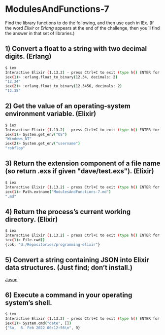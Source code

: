 # ModulesAndFunctions-7

Find the library functions to do the following, and then use each in IEx.
(If the word _Elixir_ or _Erlang_ appears at the end of the challenge, then you’ll find the answer in that set of libraries.)

## 1) Convert a float to a string with two decimal digits. (Erlang)
```bash
$ iex
Interactive Elixir (1.13.2) - press Ctrl+C to exit (type h() ENTER for help)
iex(1)> :erlang.float_to_binary(12.34, decimals: 2)
"12.34"
iex(2)> :erlang.float_to_binary(12.3456, decimals: 2)
"12.35"
```

## 2) Get the value of an operating-system environment variable. (Elixir)
```bash
$ iex
Interactive Elixir (1.13.2) - press Ctrl+C to exit (type h() ENTER for help)
iex(1)> System.get_env("OS")
"Windows_NT"
iex(2)> System.get_env("username")
"robflop"
```

## 3) Return the extension component of a file name (so return .exs if given "dave/test.exs"). (Elixir)
```bash
$ iex
Interactive Elixir (1.13.2) - press Ctrl+C to exit (type h() ENTER for help)
iex(1)> Path.extname("ModulesAndFunctions-7.md")
".md"
```

## 4) Return the process’s current working directory. (Elixir)
```bash
$ iex
Interactive Elixir (1.13.2) - press Ctrl+C to exit (type h() ENTER for help)
iex(1)> File.cwd()
{:ok, "d:/Repositories/programming-elixir"}
```

## 5) Convert a string containing JSON into Elixir data structures. (Just find; don’t install.)
[Jason](https://hex.pm/packages/jason)

## 6) Execute a command in your operating system’s shell.
```bash
$ iex
Interactive Elixir (1.13.2) - press Ctrl+C to exit (type h() ENTER for help)
iex(1)> System.cmd("date", [])
{"So,  6. Feb 2022 00:12:56\n", 0}
```